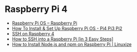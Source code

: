 # Raspberry Pi 4

- [Raspberry Pi OS – Raspberry Pi](https://www.raspberrypi.com/software/)
- [How To Install & Set Up Raspberry Pi OS - Pi4 Pi3 Pi2](https://www.youtube.com/watch?v=y45hsd2AOpw)
- [SSH on Raspberry 4](https://www.youtube.com/watch?v=QDOVCNSng78)
- [How to SSH into a Raspberry Pi [in 3 Easy Steps]](https://itsfoss.com/ssh-into-raspberry/)
- [How to Install Node.js and npm on Raspberry Pi | Linuxize](https://linuxize.com/post/how-to-install-node-js-on-raspberry-pi/)